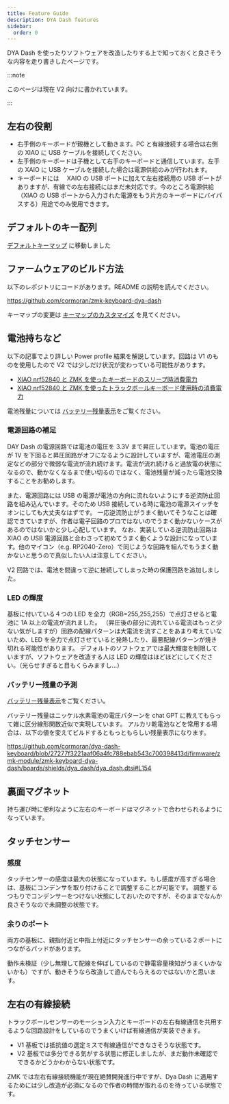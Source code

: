 ```yaml
---
title: Feature Guide
description: DYA Dash features
sidebar:
  order: 0
---
```


DYA Dash を使ったりソフトウェアを改造したりする上で知っておくと良さそうな内容を走り書きしたページです。

:::note

このページは現在 V2 向けに書かれています。

:::

## 左右の役割

- 右手側のキーボードが親機として動きます。PC と有線接続する場合は右側の XIAO に USB ケーブルを接続してください。
- 左手側のキーボードは子機として右手のキーボードと通信しています。左手の XAIO に USB ケーブルを接続した場合は電源供給のみが行われます。
- キーボードには　 XAIO の USB ポートに加えて左右接続用の USB ポートがありますが、有線での左右接続にはまだ未対応です。今のところ電源供給（XIAO の USB ポートから入力された電源をもう片方のキーボードにバイパスする）用途でのみ使用できます。

## デフォルトのキー配列

[デフォルトキーマップ](/dya-dash-keyboard/feature-guide/default_keymap) に移動しました

## ファームウェアのビルド方法

以下のレポジトリにコードがあります。README の説明を読んでください。

https://github.com/cormoran/zmk-keyboard-dya-dash

キーマップの変更は [キーマップのカスタマイズ](/dya-dash-keyboard/feature-guide/customize_keymap) を見てください。

## 電池持ちなど

以下の記事でより詳しい Power profile 結果を解説しています。回路は V1 のものを使用したので V2 では少しだけ状況が変わっている可能性があります。

- [XIAO nrf52840 と ZMK を使ったキーボードのスリープ時消費電力](https://note.com/cormoran/n/n72a9d815ed55)
- [XIAO nrf52840 と ZMK を使ったトラックボールキーボード使用時の消費電力](https://note.com/cormoran/n/n7cd3f64d9a13)

電池残量については [バッテリー残量表示](/dya-dash-keyboard/feature-guide/battery/)をご覧ください。

### 電源回路の補足

DAY Dash の電源回路では電池の電圧を 3.3V まで昇圧しています。電池の電圧が 1V を下回ると昇圧回路がオフになるように設計していますが、電池電圧の測定などの部分で微弱な電流が流れ続けます。電流が流れ続けると過放電の状態になるので、動かなくなるまで使い切るのではなく、電池残量が減ったら電池交換することをお勧めします。

また、電源回路には USB の電源が電池の方向に流れないようにする逆流防止回路を組み込んでいます。そのため USB 接続している時に電池の電源スイッチをオンにしても大丈夫なはずです。
一応逆流防止がうまく動いてそうなことは確認できていますが、作者は電子回路のプロではないのでうまく動かないケースがあるのではないかと少し心配しています。
なお、実装している逆流防止回路は XIAO の USB 電源回路と合わさって初めてうまく動くような設計になっています。他のマイコン（e.g. RP2040-Zero）で同じような回路を組んでもうまく動かないと思うので真似したい人は注意してください。

V2 回路では、電池を間違って逆に接続してしまった時の保護回路を追加しました。

### LED の輝度

基板に付いている４つの LED を全力（RGB=255,255,255）で点灯させると電池に 1A 以上の電流が流れました。
（昇圧後の部分に流れている電流はもっと少ない気がしますが）回路の配線パターンは大電流を流すことをあまり考えていないため、LED を全力で点灯させていると発熱したり、最悪配線パターンが焼き切れる可能性があります。
デフォルトのソフトウェアでは最大輝度を制限していますが、ソフトウェアを改造する人は LED の輝度はほどほどにしてください。（光らせすぎると目もくらみますし...）

### バッテリー残量の予測

[バッテリー残量表示](/dya-dash-keyboard/feature-guide/battery/)をご覧ください。

バッテリー残量はニッケル水素電池の電圧パターンを chat GPT に教えてもらって雑に区分線形関数近似で実現しています。
アルカリ乾電池などを常用する場合は、以下の値を変えてビルドするともっともらしい残量表示になります。

https://github.com/cormoran/dya-dash-keyboard/blob/27277f3221aaf06a4fc788ebab543c700398413d/firmware/zmk-module/zmk-keyboard-dya-dash/boards/shields/dya_dash/dya_dash.dtsi#L154

## 裏面マグネット

持ち運び時に便利なように左右のキーボードはマグネットで合わせられるようになっています。

## タッチセンサー

### 感度

タッチセンサーの感度は最大の状態になっています。もし感度が高すぎる場合は、基板にコンデンサを取り付けることで調整することが可能です。
調整するつもりでコンデンサーをつけない状態にしておいたのですが、そのままでなんか良さそうなので未調整の状態です。

### 余りのポート

両方の基板に、親指付近と中指上付近にタッチセンサーの余っている２ポートにつながるパッドがあります。

動作未検証（少し無理して配線を伸ばしているので静電容量検知がうまくいかないかも）ですが、動きそうなら改造して遊んでもらえるのではないかと思います。

## 左右の有線接続

トラックボールセンサーのモーション入力とキーボードの左右有線通信を共用するような回路設計をしているのでうまくいけば有線通信が実装できます。

- V1 基板では抵抗値の選定ミスで有線通信ができなさそうな状態です。
- V2 基板では多分できる気がする状態に修正しましたが、まだ動作未確認でできるかどうかわからない状態です。

ZMK では左右有線接続機能が現在絶賛開発進行中ですが、Dya Dash に適用するためには少し改造が必須になるので作者の時間が取れるのを待っている状態です。
